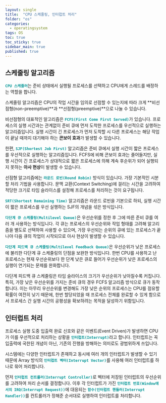 ```yaml
---
layout: single
title:  "CPU 스케줄링, 인터럽트 처리"
folder: "os"
categories:
  - operatingsystem
tags: OS
toc: true
toc_sticky: true
sidebar_main: true
published: true
---
```


## 스케줄링 알고리즘
<span style="color: rgb(3, 150, 150); font-weight: bold;">`CPU 스케줄러`</span>는 준비 상태에서 실행될 프로세스를 선택하고 CPU에게 스레드를 배정하는 역할을 합니다.

스케줄링 알고리즘은 CPU의 작업 시간을 임의로 선점할 수 있는지에 따라 크게 **비선점형(non-preemptive)**과 **선점형(preemptive)**으로 나눌 수 있습니다.

비선점형의 대표적인 알고리즘은 <span style="color: rgb(3, 150, 150); font-weight: bold;">`FCFS(First Come First Served)`</span>가 있습니다. 프로세스의 실행 시간과는 관계없이 준비 큐에 먼저 도착한 프로세스를 우선적으로 실행하는 알고리즘입니다. 실행 시간이 긴 프로세스가 먼저 도착할 시 다른 프로세스는 해당 작업이 끝날 때까지 대기해야 하는 **콘보이 효과**가 발생할 수 있습니다.

한편, <span style="color: rgb(3, 150, 150); font-weight: bold;">`SJF(Shortest Job First)`</span> 알고리즘은 준비 큐에서 실행 시간이 짧은 프로세스를 우선적으로 실행하는 알고리즘입니다. FCFS에 비해 콘보이 효과는 줄어들지만, 실행 시간이 긴 프로세스가 상대적으로 짧은 프로세스에 의해 계속 후순위가 되어 실행되지 못하는 **아사 현상**이 발생할 수 있습니다.

선점형 알고리즘에는 <span style="color: rgb(3, 150, 150); font-weight: bold;">`라운드 로빈(Round Robin)`</span> 방식이 있습니다. 가장 기본적인 시분할 처리 기법을 사용합니다. 문맥 교환(Context Switching)에 걸리는 시간을 고려하여 적당한 크기로 타임 슬라이스를 설정해 프로세스를 처리하는 것이 요구됩니다.

<span style="color: rgb(3, 150, 150); font-weight: bold;">`SRT(Shortest Remaining Time)`</span> 알고리즘은 라운드 로빈을 기본으로 하되, 실행 시간이 짧은 프로세스를 우선 실행하는 SJF의 개념을 섞은 방식입니다.

<span style="color: rgb(3, 150, 150); font-weight: bold;">`다단계 큐 스케줄링(Multilevel Queue)`</span>은 우선순위를 정한 후 그에 따른 준비 큐를 여러 개 사용하는 방식입니다. 각 큐는 프로세스의 우선순위와 작업 형태를 고려해 알고리즘을 별도로 선택하여 사용할 수 있으며, 가장 우선되는 순위의 큐에 있는 프로세스가 끝나야 다음 큐의 작업이 시작되므로 아사 현상이 발생할 수 있습니다.

<span style="color: rgb(3, 150, 150); font-weight: bold;">`다단계 피드백 큐 스케줄링(Multilevel Feedback Queue)`</span>은 우선순위가 낮은 프로세스에 불리한 다단계 큐 스케줄링의 단점을 보완한 방식입니다. 한번 CPU를 사용하고 난 프로세스는 현재 우선순위보다 한 단계 낮은 큐로 들어가 우선순위가 낮은 프로세스의 실행이 연기되는 문제를 완화합니다.

다단계 피드백 큐 스케줄링은 타임 슬라이스의 크기가 우선순위가 낮아질수록 커집니다. 특히, 가장 낮은 우선순위를 가지는 준비 큐의 경우 FCFS 알고리즘 방식으로 큐가 동작합니다. 이는 아무리 우선순위를 변경해도 가장 낮은 순위의 프로세스는 CPU를 점유할 확률이 여전히 낮기 때문에, 한번 할당되었을 때 프로세스 전체를 완료할 수 있게 함으로서 프로세스 간 실행 시간의 공평성을 확보하려는 목적을 달성하기 위함입니다.

## 인터럽트 처리
프로세스 실행 도중 입출력 완료 신호와 같은 이벤트(Event Driven)가 발생하면 CPU가 이를 우선적으로 처리하는 상황을 <span style="color: rgb(3, 150, 150); font-weight: bold;">`인터럽트(Interrupt)`</span>라고 합니다. 인터럽트는 꼭 입출력에 국한된 개념이 아닌, 기존의 진행을 방해하는 의미로도 광범위하게 쓰입니다.

시스템에는 다양한 인터럽트가 존재하고 동시에 여러 개의 인터럽트가 발생할 수 있기 때문에 Array 방식의 <span style="color: rgb(3, 150, 150); font-weight: bold;">`인터럽트 벡터(Interrupt Vector)`</span>를 사용해 여러 인터럽트를 하나로 묶어 처리합니다.

먼저 <span style="color: rgb(3, 150, 150); font-weight: bold;">`인터럽트 컨트롤러(Interrupt Controller)`</span>로 벡터에 저장된 인터럽트의 우선순위를 고려하여 처리 순서를 결정합니다. 이후 각 인터럽트가 가진 <span style="color: rgb(3, 150, 150); font-weight: bold;">`인터럽트 번호(Window에서의 IRQ(Interrupt Request))`</span>에 대응되는 <span style="color: rgb(3, 150, 150); font-weight: bold;">`함수(인터럽트 핸들러(Interrupt Handler))`</span>를 컨트롤러가 정해준 순서대로 실행하여 인터럽트를 처리합니다.